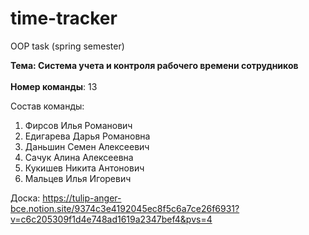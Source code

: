 # time-tracker
OOP task (spring semester)

**Тема: Система учета и контроля рабочего времени сотрудников** \
\
**Номер команды**: 13

Состав команды:

1. Фирсов Илья Романович
2. Едигарева Дарья Романовна
3. Даньшин Семен Алексеевич 
4. Сачук Алина Алексеевна
5. Кукишев Никита Антонович
6. Мальцев Илья Игоревич

Доска: https://tulip-anger-bce.notion.site/9374c3e4192045ec8f5c6a7ce26f6931?v=c6c205309f1d4e748ad1619a2347bef4&pvs=4

